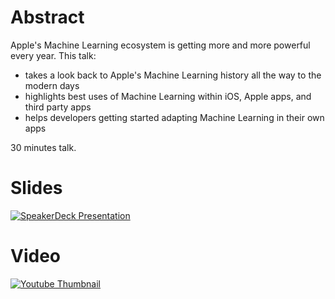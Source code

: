 # Abstract
Apple's Machine Learning ecosystem is getting more and more powerful every year. This talk:  

- takes a look back to Apple's Machine Learning history all the way to the modern days
- highlights best uses of Machine Learning within iOS, Apple apps, and third party apps
- helps developers getting started adapting Machine Learning in their own apps

30 minutes talk.

# Slides

[![SpeakerDeck Presentation](https://speakerd.s3.amazonaws.com/presentations/115737d37fc043729b532a8b35753157/slide_0.jpg?575235)](https://speakerdeck.com/zntfdr/the-state-of-machine-learning-in-ios-13)

# Video

[![Youtube Thumbnail](https://img.youtube.com/vi/DUqScctukMo/maxresdefault.jpg)](https://www.youtube.com/watch?v=DUqScctukMo)
